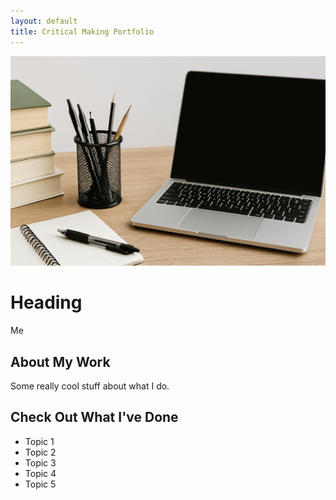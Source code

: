 ```yaml
---
layout: default
title: Critical Making Portfolio
---
```


![Featured Image](/assets/featured-image.jpg)

# Heading
Me

## About My Work
Some really cool stuff about what I do.

## Check Out What I've Done
- Topic 1
- Topic 2
- Topic 3
- Topic 4
- Topic 5